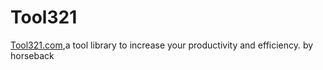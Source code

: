 # Tool321
<a href="tool321.com">Tool321.com<a>,a tool library to increase your productivity and efficiency.
by horseback
